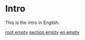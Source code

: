 Intro
=====

This is the intro in English.

[root empty](/img/root_empty.jpg)
[section empty](img/section_empty.jpg)
[en empty](en/img/en_empty.jpg)
